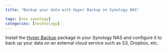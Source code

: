 ```yaml
---
title: "Backup your data with Hyper Backup on Synology NAS"

tags: [nas synology]
categories: [technology]
---
```


Install the [Hyper Backup](https://www.synology.com/en-us/dsm/feature/hyper_backup) package in your Synology NAS and configure it to back up your data on an external cloud service such as S3, Dropbox, etc.
